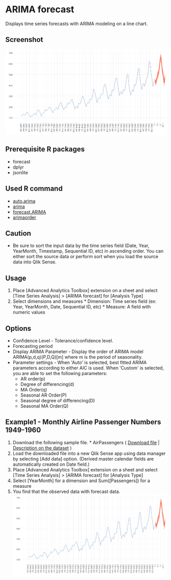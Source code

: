 # ARIMA forecast
Displays time series forecasts with ARIMA modeling on a line chart.

## Screenshot
![arima forecast screenshot](./images/arima_forecast_example1.png)

## Prerequisite R packages
 * forecast
 * dplyr
 * jsonlite

## Used R command
 * [auto.arima](https://www.rdocumentation.org/packages/forecast/versions/7.3/topics/auto.arima)
 * [arima](https://www.rdocumentation.org/packages/stats/versions/3.1.1/topics/arima)
 * [forecast.ARIMA](https://www.rdocumentation.org/packages/forecast/versions/7.3/topics/forecast.Arima)
 * [arimaorder](https://www.rdocumentation.org/packages/forecast/versions/7.3/topics/arimaorder)

## Caution
 * Be sure to sort the input data by the time series field (Date, Year, YearMonth, Timestamp, Sequential ID, etc) in ascending order. You can either sort the source data or perform sort when you load the source data into Qlik Sense.

## Usage
  1. Place [Advanced Analytics Toolbox] extension on a sheet and select [Time Series Analysis] > [ARIMA forecast] for [Analysis Type]
  2. Select dimensions and measures
    * Dimension: Time series field (ex: Year, YearMonth, Date, Sequential ID, etc)
    * Measure: A field with numeric values

## Options
* Confidence Level - Tolerance/confidence level.
* Forecasting period
* Display ARIMA Parameter - Display the order of ARIMA model ARIMA(p,d,q)(P,D,Q)[m] where m is the period of seasonality.
* Parameter settings - When 'Auto' is selected, best fitted ARIMA parameters according to either AIC is used. When 'Custom' is selected, you are able to set the following parameters:
  * AR order(p)
  * Degree of differencing(d)
  * MA Order(q)
  * Seasonal AR Order(P)
  * Seasonal degree of differencing(D)
  * Seasonal MA Order(Q)


## Example1 - Monthly Airline Passenger Numbers 1949-1960
  1. Download the following sample file.
    * AirPassengers ( [Download file](./data/AirPassengers.csv) | [Description on the dataset](https://stat.ethz.ch/R-manual/R-devel/library/datasets/html/AirPassengers.html) )  
  2. Load the downloaded file into a new Qlik Sense app using data manager by selecting [Add data] option. (Derived master calendar fields are automatically created on Date field.)
  3. Place [Advanced Analytics Toolbox] extension on a sheet and select [Time Series Analysis] > [ARIMA forecast] for [Analysis Type]
  4. Select [YearMonth] for a dimension and Sum([Passengers]) for a measure
  5. You find that the observed data with forecast data.
  ![arima forecast screenshot](./images/arima_forecast_example1.png)
